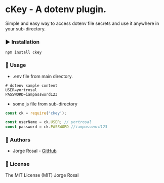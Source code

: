 # cKey - A dotenv plugin.
Simple and easy way to access dotenv file secrets and use it anywhere in your sub-directory.

### ▶️ Installation

```shell
npm install ckey
```

### 📝 Usage

  - .env file from main directory.
```
# dotenv sample content
USER=yortrosal
PASSWORD=iampassword123
```

  - some js file from sub-directory
```js
const ck = require('ckey');

const userName = ck.USER; // yortrosal
const password = ck.PASSWORD //iampassword123
```

### 🎩 Authors
  - Jorge Rosal - [GitHub](https://github.com/yortrosal)

### 📜 License
  The MIT License (MIT) Jorge Rosal
